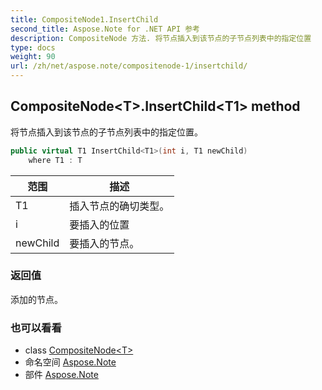 ```yaml
---
title: CompositeNode1.InsertChild
second_title: Aspose.Note for .NET API 参考
description: CompositeNode 方法. 将节点插入到该节点的子节点列表中的指定位置
type: docs
weight: 90
url: /zh/net/aspose.note/compositenode-1/insertchild/
---
```

## CompositeNode&lt;T&gt;.InsertChild&lt;T1&gt; method

将节点插入到该节点的子节点列表中的指定位置。

```csharp
public virtual T1 InsertChild<T1>(int i, T1 newChild)
    where T1 : T
```

| 范围 | 描述 |
| --- | --- |
| T1 | 插入节点的确切类型。 |
| i | 要插入的位置 |
| newChild | 要插入的节点。 |

### 返回值

添加的节点。

### 也可以看看

* class [CompositeNode&lt;T&gt;](../)
* 命名空间 [Aspose.Note](../../compositenode-1/)
* 部件 [Aspose.Note](../../../)


